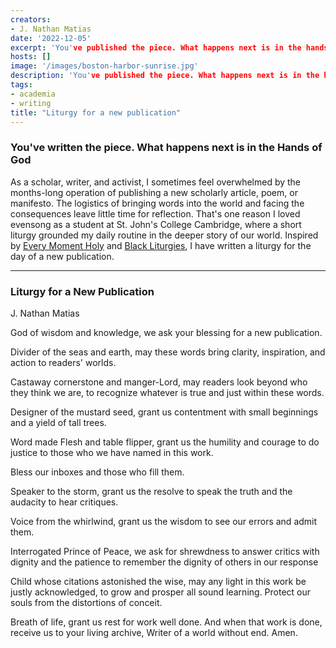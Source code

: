 ```yaml
---
creators:
- J. Nathan Matias
date: '2022-12-05'
excerpt: 'You've published the piece. What happens next is in the hands of God.'
hosts: []
image: '/images/boston-harbor-sunrise.jpg'
description: 'You've published the piece. What happens next is in the hands of God.'
tags:
- academia
- writing
title: "Liturgy for a new publication"
---
```


### You've written the piece. What happens next is in the Hands of God

As a scholar, writer, and activist, I sometimes feel overwhelmed by the months-long operation of publishing a new scholarly article, poem, or manifesto. The logistics of bringing words into the world and facing the consequences leave little time for reflection. That's one reason I loved evensong as a student at St. John's College Cambridge, where a short liturgy grounded my daily routine in the deeper story of our world. Inspired by [Every Moment Holy](https://www.everymomentholy.com/) and [Black Liturgies](https://www.instagram.com/blackliturgies), I have written a liturgy for the day of a new publication.

<hr/>

### Liturgy for a New Publication
J. Nathan Matias

God of wisdom and knowledge, we ask your blessing for a new publication.

Divider of the seas and earth, may these words bring clarity, inspiration, and action to readers' worlds.

Castaway cornerstone and manger-Lord, may readers look beyond who they think we are, to recognize whatever is true and just within these words.

Designer of the mustard seed, grant us contentment with small beginnings and a yield of tall trees.

Word made Flesh and table flipper, grant us the humility and courage to do justice to those who we have named in this work.

Bless our inboxes and those who fill them.

Speaker to the storm, grant us the resolve to speak the truth and the audacity to hear critiques.

Voice from the whirlwind, grant us the wisdom to see our errors and admit them.

Interrogated Prince of Peace, we ask for shrewdness to answer critics with dignity and the patience to remember the dignity of others in our response

Child whose citations astonished the wise, may any light in this work be justly acknowledged, to grow and prosper all sound learning. Protect our souls from the distortions of conceit.

Breath of life, grant us rest for work well done. And when that work is done, receive us to your living archive, Writer of a world without end. Amen.
